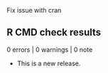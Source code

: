 Fix issue with cran

## R CMD check results

0 errors | 0 warnings | 0 note

* This is a new release.
